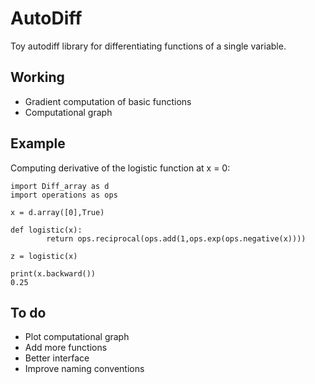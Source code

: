 # AutoDiff
Toy autodiff library for differentiating functions of a single variable. 
## Working
- Gradient computation of basic functions
- Computational graph 

## Example 
Computing derivative of the logistic function at x = 0:
```
import Diff_array as d
import operations as ops

x = d.array([0],True)

def logistic(x):
        return ops.reciprocal(ops.add(1,ops.exp(ops.negative(x))))
        
z = logistic(x) 

print(x.backward())
0.25
```

## To do
- Plot computational graph
- Add more functions
- Better interface 
- Improve naming conventions
